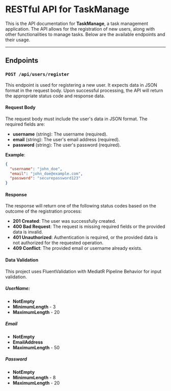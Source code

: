 # RESTful API for TaskManage

This is the API documentation for **TaskManage**, a task management application. The API allows for the registration of new users, along with other functionalities to manage tasks. Below are the available endpoints and their usage.

---

## Endpoints

### `POST /api/users/register`

This endpoint is used for registering a new user. It expects data in JSON format in the request body. Upon successful processing, the API will return the appropriate status code and response data.

#### Request Body

The request body must include the user's data in JSON format. The required fields are:

- **username** (string): The username (required).
- **email** (string): The user's email address (required).
- **password** (string): The user's password (required).

**Example**:

```json
{
  "username": "john_doe",
  "email": "john_doe@example.com",
  "password": "securepassword123"
}
```

#### Response

The response will return one of the following status codes based on the outcome of the registration process:

- **201 Created**: The user was successfully created.
- **400 Bad Request**: The request is missing required fields or the provided data is invalid.
- **401 Unauthorized**: Authentication is required, or the provided data is not authorized for the requested operation.
- **409 Conflict**: The provided email or username already exists.

#### Data Validation

This project uses FluentValidation with MediatR Pipeline Behavior for input validation.

##### UserName:
- **NotEmpty**
- **MinimumLength** - 3
- **MaximumLength** - 20
##### Email
- **NotEmpty**
- **EmailAddress**
- **MaximumLength** - 50
##### Password
- **NotEmpty**
- **MinimumLength** - 8
- **MaximumLength** - 20
